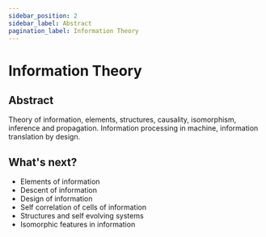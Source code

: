 ```yaml
---
sidebar_position: 2
sidebar_label: Abstract
pagination_label: Information Theory
---
```


# Information Theory
## Abstract

Theory of information, elements, structures, causality, isomorphism, inference and propagation. Information processing in machine, information translation by design.  


## What's next?

- Elements of information
- Descent of information
- Design of information
- Self correlation of cells of information
- Structures and self evolving systems
- Isomorphic features in information
